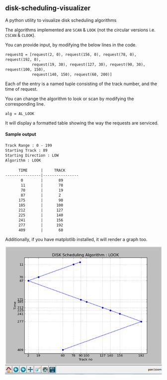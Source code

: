 ## disk-scheduling-visualizer
A python utility to visualize disk scheduling algorithms

The algorithms implemented are `SCAN` & `LOOK` (not the circular versions i.e. `CSCAN` & `CLOOK`).

You can provide input, by modifying the below lines in the code.

```
requestQ = [request(2, 0), request(156, 0), request(78, 0), request(192, 0),
            request(19, 30), request(127, 30), request(90, 30), request(100, 150),
            request(140, 150), request(60, 200)]
```

Each of the entry is a named tuple consisting of the track number, and the time of request.

You can change the algorithm to look or scan by modifying the corresponding line.

    alg = AL_LOOK

It will display a formatted table showing the way the requests are serviced.

#### Sample output
```
Track Range : 0 - 199
Starting Track : 89
Starting Direction : LOW
Algorithm : LOOK

      TIME      |     TRACK
----------------|----------------
       0        |       89
       11       |       78
       70       |       19
       87       |       2
      175       |       90
      185       |      100
      212       |      127
      225       |      140
      241       |      156
      277       |      192
      409       |       60
```

Additionally, if you have matplotlib installed, it will render a graph too.

![screenshot](/screenshot.png?raw=true)

